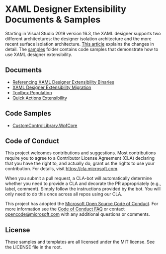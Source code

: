 # XAML Designer Extensibility Documents & Samples

Starting in Visual Studio 2019 version 16.3, the XAML designer supports two different architectures: the designer isolation architecture and the
more recent surface isolation architecture. [This article](./documents/xaml-designer-extensibility-migration.md) explains the changes in detail. The [samples](./samples) folder contains code samples that demonstrate how to use XAML designer extensibility.

## Documents
- [Referencing XAML Designer Extensibility Binaries](./documents/referencing-xaml-designer-extensibility.md)
- [XAML Designer Extensibility Migration](./documents/xaml-designer-extensibility-migration.md)
- [Toolbox Population](./documents/toolbox-population.md)
- [Quick Actions Extensibility](./documents/xaml-suggested-actions/xaml-designer-suggested-actions-extensibility.md)

## Code Samples

- [CustomControlLibrary.WpfCore](./samples/CustomControlLibrary.WpfCore)

## Code of Conduct

This project welcomes contributions and suggestions.  Most contributions require you to agree to a
Contributor License Agreement (CLA) declaring that you have the right to, and actually do, grant us
the rights to use your contribution. For details, visit https://cla.microsoft.com.

When you submit a pull request, a CLA-bot will automatically determine whether you need to provide
a CLA and decorate the PR appropriately (e.g., label, comment). Simply follow the instructions
provided by the bot. You will only need to do this once across all repos using our CLA.

This project has adopted the [Microsoft Open Source Code of Conduct](https://opensource.microsoft.com/codeofconduct/).
For more information see the [Code of Conduct FAQ](https://opensource.microsoft.com/codeofconduct/faq/) or
contact [opencode@microsoft.com](mailto:opencode@microsoft.com) with any additional questions or comments.

## License

These samples and templates are all licensed under the MIT license. See the LICENSE file in the root.
